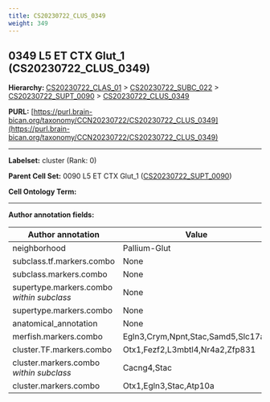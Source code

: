 ```yaml
---
title: CS20230722_CLUS_0349
weight: 349
---
```

## 0349 L5 ET CTX Glut_1 (CS20230722_CLUS_0349)
<b>Hierarchy: </b>
[CS20230722_CLAS_01](../CS20230722_CLAS_01) >
[CS20230722_SUBC_022](../CS20230722_SUBC_022) >
[CS20230722_SUPT_0090](../CS20230722_SUPT_0090) >
[CS20230722_CLUS_0349](../CS20230722_CLUS_0349)

**PURL:** [https://purl.brain-bican.org/taxonomy/CCN20230722/CS20230722_CLUS_0349](https://purl.brain-bican.org/taxonomy/CCN20230722/CS20230722_CLUS_0349)

---


**Labelset:** cluster (Rank: 0)

**Parent Cell Set:** 0090 L5 ET CTX Glut_1 ([CS20230722_SUPT_0090](../CS20230722_SUPT_0090))



**Cell Ontology Term:** 

[MARKER GENES.]: #


---

[TRANSFERRED ANNOTATIONS.]: #


[AUTHOR ANNOTATION FIELDS.]: #


**Author annotation fields:**

| Author annotation | Value |
|-------------------|-------|
|neighborhood|Pallium-Glut|
|subclass.tf.markers.combo|None|
|subclass.markers.combo|None|
|supertype.markers.combo _within subclass_|None|
|supertype.markers.combo|None|
|anatomical_annotation|None|
|merfish.markers.combo|Egln3,Crym,Npnt,Stac,Samd5,Slc17a7|
|cluster.TF.markers.combo|Otx1,Fezf2,L3mbtl4,Nr4a2,Zfp831|
|cluster.markers.combo _within subclass_|Cacng4,Stac|
|cluster.markers.combo|Otx1,Egln3,Stac,Atp10a|
